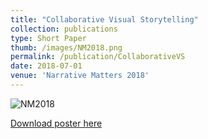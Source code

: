```yaml
---
title: "Collaborative Visual Storytelling"
collection: publications
type: Short Paper
thumb: /images/NM2018.png
permalink: /publication/CollaborativeVS
date: 2018-07-01
venue: 'Narrative Matters 2018'
---
```

![](https://lorenzoamabili.github.io/images/NM20182.png "NM2018")

[<u>Download poster here</u>](http://lorenzoamabili.github.io/files/NM2018.pdf)
